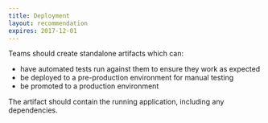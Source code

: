 ```yaml
---
title: Deployment
layout: recommendation
expires: 2017-12-01
---
```


Teams should create standalone artifacts which can:

- have automated tests run against them to ensure they work as expected
- be deployed to a pre-production environment for manual testing
- be promoted to a production environment

The artifact should contain the running application, including
any dependencies.
